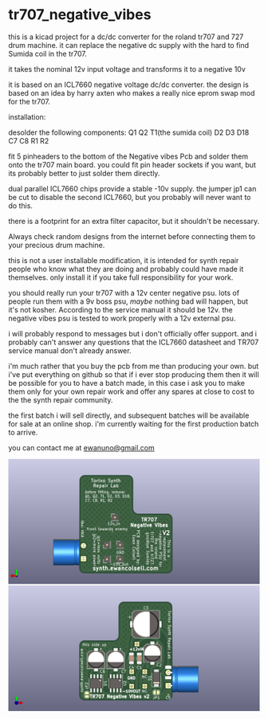 # tr707_negative_vibes
this is a kicad project for a dc/dc converter for the roland tr707 and 727 drum machine. it can replace the negative dc supply with the hard to find Sumida coil in the tr707.

it takes the nominal 12v input voltage and transforms it to a negative 10v

it is based on an ICL7660 negative voltage dc/dc converter.
the design is based on an idea by harry axten who makes a really nice eprom swap mod for the tr707.

installation:

desolder the following components: Q1 Q2 T1(the sumida coil) D2 D3 D18 C7 C8 R1 R2

fit 5 pinheaders to the bottom of the Negative vibes Pcb and solder them onto the tr707 main board.
you could fit pin header sockets if you want, but its probably better to just solder them directly.


dual parallel ICL7660 chips provide a stable -10v supply. the jumper jp1 can be cut to disable the second ICL7660, but you probably will never want to do this.

there is a footprint for an extra filter capacitor, but it shouldn't be necessary.

Always check random designs from the internet before connecting them to your precious drum machine.

this is not a user installable modification, it is intended for synth repair people who know what they are doing and probably could have made it themselves. only install it if you take full responsibility for your work.

you should really run your tr707 with a 12v center negative psu. lots of people run them with  a 9v boss psu, *maybe* nothing bad will happen, but it's not kosher. According to the service manual it should be 12v. the negative vibes psu is tested to work properly with a 12v external psu.

i will probably respond to messages but i don't officially offer support. and i probably can't answer any questions that the ICL7660 datasheet and TR707 service manual don't already answer.

i'm much rather that you buy the pcb from me than producing your own. but i've put everything on github so that if i ever stop producing them then it will be possible for you to have a batch made, in this case i ask you to make them only for your own repair work and offer any spares at close to cost to the the synth repair community.

the first batch i will sell directly, and subsequent batches will be available for sale at an online shop. i'm currently waiting for the first production batch to arrive.

you can contact me at ewanuno@gmail.com

![bottom](/tr707minus10v_kicad_down.png)
![top](/tr707minus10v_kicad_up.png)
